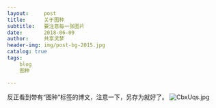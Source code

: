 ```yaml
---
layout:     post
title:      关于图种
subtitle:   要注意每一张图片
date:       2018-06-09
author:     共享灵梦
header-img: img/post-bg-2015.jpg
catalog: true
tags:
    blog
    图种

---
```

反正看到带有“图种”标签的博文，注意一下，另存为就好了。
![CbxUqs.jpg](https://s1.ax1x.com/2018/06/09/CbxUqs.jpg)

